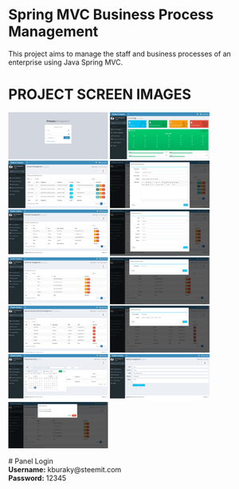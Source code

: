 # Spring MVC Business Process Management
This project aims to manage the staff and business processes of an enterprise using Java Spring MVC.

# PROJECT SCREEN IMAGES
<p>
  
<a href="https://github.com/kburaky/BusinessProcessManagement/blob/master/Screenshots/1.png" target="_blank">
<img src="https://github.com/kburaky/BusinessProcessManagement/blob/master/Screenshots/1.png" width="200" style="max-width:100%;"></a>


<a href="https://github.com/kburaky/BusinessProcessManagement/blob/master/Screenshots/2.png" target="_blank">
<img src="https://github.com/kburaky/BusinessProcessManagement/blob/master/Screenshots/2.png" width="200" style="max-width:100%;"></a>

<a href="https://github.com/kburaky/BusinessProcessManagement/blob/master/Screenshots/3.png" target="_blank">
<img src="https://github.com/kburaky/BusinessProcessManagement/blob/master/Screenshots/3.png" width="200" style="max-width:100%;"></a>

<a href="https://github.com/kburaky/BusinessProcessManagement/blob/master/Screenshots/4.png" target="_blank">
<img src="https://github.com/kburaky/BusinessProcessManagement/blob/master/Screenshots/4.png" width="200" style="max-width:100%;"></a>

<a href="https://github.com/kburaky/BusinessProcessManagement/blob/master/Screenshots/5.png" target="_blank">
<img src="https://github.com/kburaky/BusinessProcessManagement/blob/master/Screenshots/5.png" width="200" style="max-width:100%;"></a>

<a href="https://github.com/kburaky/BusinessProcessManagement/blob/master/Screenshots/6.png" target="_blank">
<img src="https://github.com/kburaky/BusinessProcessManagement/blob/master/Screenshots/6.png" width="200" style="max-width:100%;"></a>

<a href="https://github.com/kburaky/BusinessProcessManagement/blob/master/Screenshots/7.png" target="_blank">
<img src="https://github.com/kburaky/BusinessProcessManagement/blob/master/Screenshots/7.png" width="200" style="max-width:100%;"></a>

<a href="https://github.com/kburaky/BusinessProcessManagement/blob/master/Screenshots/8.png" target="_blank">
<img src="https://github.com/kburaky/BusinessProcessManagement/blob/master/Screenshots/8.png" width="200" style="max-width:100%;"></a>

<a href="https://github.com/kburaky/BusinessProcessManagement/blob/master/Screenshots/9.png" target="_blank">
<img src="https://github.com/kburaky/BusinessProcessManagement/blob/master/Screenshots/9.png" width="200" style="max-width:100%;"></a>

<a href="https://github.com/kburaky/BusinessProcessManagement/blob/master/Screenshots/10.png" target="_blank">
<img src="https://github.com/kburaky/BusinessProcessManagement/blob/master/Screenshots/10.png" width="200" style="max-width:100%;"></a>

<a href="https://github.com/kburaky/BusinessProcessManagement/blob/master/Screenshots/11.png" target="_blank">
<img src="https://github.com/kburaky/BusinessProcessManagement/blob/master/Screenshots/11.png" width="200" style="max-width:100%;"></a>

<a href="https://github.com/kburaky/BusinessProcessManagement/blob/master/Screenshots/12.png" target="_blank">
<img src="https://github.com/kburaky/BusinessProcessManagement/blob/master/Screenshots/12.png" width="200" style="max-width:100%;"></a>

<a href="https://github.com/kburaky/BusinessProcessManagement/blob/master/Screenshots/13.png" target="_blank">
<img src="https://github.com/kburaky/BusinessProcessManagement/blob/master/Screenshots/13.png" width="200" style="max-width:100%;"></a>

</p>
# Panel Login<br/>
<b>Username:</b> kburaky@steemit.com<br/>
<b>Password:</b> 12345
